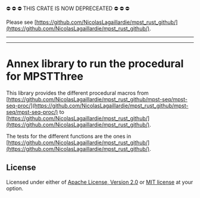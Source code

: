 :no_entry: :no_entry: :no_entry: THIS CRATE IS NOW DEPRECEATED :no_entry: :no_entry: :no_entry:

Please see [https://github.com/NicolasLagaillardie/mpst_rust_github/](https://github.com/NicolasLagaillardie/mpst_rust_github/).

---
---

# Annex library to run the procedural for MPSTThree

This library provides the different procedural macros from [https://github.com/NicolasLagaillardie/mpst_rust_github/mpst-seq/mpst-seq-proc/](https://github.com/NicolasLagaillardie/mpst_rust_github/mpst-seq/mpst-seq-proc/) to [https://github.com/NicolasLagaillardie/mpst_rust_github/](https://github.com/NicolasLagaillardie/mpst_rust_github/).

The tests for the different functions are the ones in [https://github.com/NicolasLagaillardie/mpst_rust_github/](https://github.com/NicolasLagaillardie/mpst_rust_github/).

## License

Licensed under either of [Apache License, Version 2.0](LICENSE-APACHE)
or [MIT license](LICENSE-MIT) at your option.
